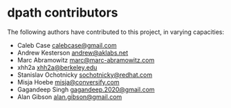 # dpath contributors

The following authors have contributed to this project, in varying capacities:

+ Caleb Case <calebcase@gmail.com>
+ Andrew Kesterson <andrew@aklabs.net>
+ Marc Abramowitz <marc@marc-abramowitz.com>
+ xhh2a <xhh2a@berkeley.edu>
+ Stanislav Ochotnicky <sochotnicky@redhat.com>
+ Misja Hoebe <misja@conversify.com>
+ Gagandeep Singh <gagandeep.2020@gmail.com>
+ Alan Gibson <alan.gibson@gmail.com>
